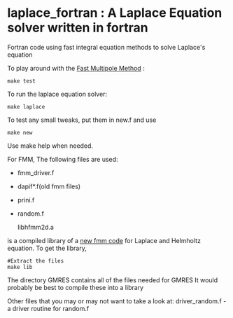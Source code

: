 laplace_fortran : A Laplace Equation solver written in fortran
==============================================================

Fortran code using fast integral equation methods to solve Laplace's equation

To play around with the [Fast Multipole Method](http://en.wikipedia.org/wiki/Fast_multipole_method) : 
    
    make test

To run the laplace equation solver:
    
    make laplace

To test any small tweaks, put them in new.f and use
    
    make new

Use
    make help
when needed.

For FMM, The following files are used:
* fmm_driver.f
* dapif*.f(old fmm files)
* prini.f
* random.f

    
    libhfmm2d.a 

is a compiled library of a [new fmm code](http://www.cims.nyu.edu/cmcl/fmm2dlib/fmmlib2d-1.2.zip) for Laplace and Helmholtz equation.
To get the library,
    
    #Extract the files
    make lib

The directory GMRES contains all of the files needed for GMRES
It would probably be best to compile these into a library

Other files that you may or may not want to take a look at:
 driver_random.f - a driver routine for random.f


